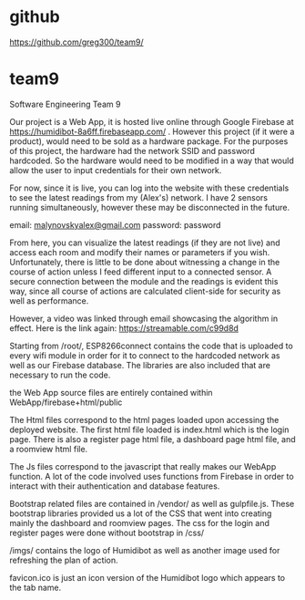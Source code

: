 # github
https://github.com/greg300/team9/

# team9
Software Engineering Team 9

Our project is a Web App, it is hosted live online through Google Firebase at https://humidibot-8a6ff.firebaseapp.com/ .
However this project (if it were a product), would need to be sold as a hardware package. For the purposes of this project,
the hardware had the network SSID and password hardcoded. So the hardware would need to be modified in a way that would allow
the user to input credentials for their own network.

For now, since it is live, you can log into the website with these credentials to see the latest readings from my (Alex's)
network. I have 2 sensors running simultaneously, however these may be disconnected in the future.

email: malynovskyalex@gmail.com
password: password

From here, you can visualize the latest readings (if they are not live) and access each room and modify their names or
parameters if you wish. Unfortunately, there is little to be done about witnessing a change in the course of action unless I
feed different input to a connected sensor. A secure connection between the module and the readings is evident this way, 
since all course of actions are calculated client-side for security as well as performance.

However, a video was linked through email showcasing the algorithm in effect. Here is the link again:
https://streamable.com/c99d8d

Starting from /root/, ESP8266connect contains the code that is uploaded to every wifi module in order for it to connect to
the hardcoded network as well as our Firebase database. The libraries are also included that are necessary to run the code.

the Web App source files are entirely contained within WebApp/firebase+html/public

The Html files correspond to the html pages loaded upon accessing the deployed website. The first html file loaded is
index.html which is the login page. There is also a register page html file, a dashboard page html file, and a roomview
html file.

The Js files correspond to the javascript that really makes our WebApp function. A lot of the code involved uses functions
from Firebase in order to interact with their authentication and database features.

Bootstrap related files are contained in /vendor/ as well as gulpfile.js. These bootstrap libraries provided us a lot of
the CSS that went into creating mainly the dashboard and roomview pages. The css for the login and register pages were 
done without bootstrap in /css/

/imgs/ contains the logo of Humidibot as well as another image used for refreshing the plan of action.

favicon.ico is just an icon version of the Humidibot logo which appears to the tab name.

